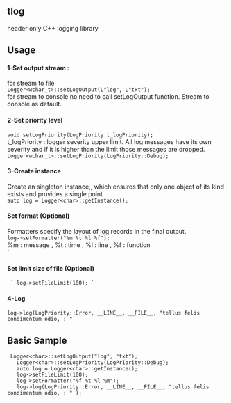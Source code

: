 ## tlog
header only C++ logging library
## Usage
####  1-Set output stream : 
 for stream to file 
 <br/> `Logger<wchar_t>::setLogOutput(L"log", L"txt");`
 <br/> for stream to console no need to call setLogOutput function. Stream to console as default. <br/>
#### 2-Set priority level
`void setLogPriority(LogPriority t_logPriority); `
<br/> t_logPriority : logger severity upper limit. All log messages have its own severity and if it is higher than the limit those messages are dropped.
<br/> `Logger<wchar_t>::setLogPriority(LogPriority::Debug); `

 #### 3-Create instance
Create an singleton instance,, which ensures that only one object of its kind exists and provides a single point
<br/> ` auto log = Logger<char>::getInstance(); `

 #### Set format (Optional)
 Formatters specify the layout of log records in the final output.
<br/>`log->setFormatter("%m %t %l %f"); `
<br/> %m : message ,  %t : time , %l : line , %f : function	<br/>
`
 
 #### Set limit size of file (Optional)
	 ` log->setFileLimit(100); `

#### 4-Log
 ` log->log(LogPriority::Error, __LINE__, __FILE__, "tellus felis condimentum odio, : " `
 
 ## Basic Sample 
 ` 	Logger<char>::setLogOutput("log", "txt"); `
<br/>  ` 	Logger<char>::setLogPriority(LogPriority::Debug); `
<br/>  ` 	auto log = Logger<char>::getInstance(); `
<br/>  ` 	log->setFileLimit(100); `
<br/>  ` 	log->setFormatter("%f %t %l %m"); `
<br/>  ` 	log->log(LogPriority::Error, __LINE__, __FILE__, "tellus felis condimentum odio, : " ); `
